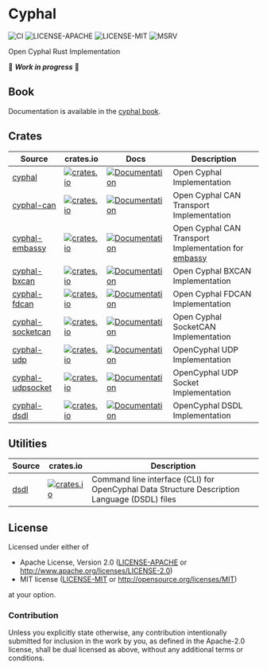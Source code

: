 # Cyphal

![CI](https://github.com/cyphal-rs/cyphal/actions/workflows/ci.yml/badge.svg?branch=master)
![LICENSE-APACHE](https://img.shields.io/badge/license-Apache%202.0-blue)
![LICENSE-MIT](https://img.shields.io/badge/license-MIT-blue)
![MSRV](https://img.shields.io/badge/rustc-1.78+-blue.svg)

Open Cyphal Rust Implementation

🚧 ***Work in progress*** 🚧

## Book

Documentation is available in the [cyphal book](./book).

## Crates

| Source | crates.io | Docs | Description |
|-|-|-|-|
| [cyphal](./cyphal) | [![crates.io](https://img.shields.io/crates/v/cyphal.svg)](https://crates.io/crates/cyphal) | [![Documentation](https://docs.rs/cyphal/badge.svg)](https://docs.rs/cyphal) | Open Cyphal Implementation |
| [cyphal-can](./cyphal-can) | [![crates.io](https://img.shields.io/crates/v/cyphal-can.svg)](https://crates.io/crates/cyphal-can) | [![Documentation](https://docs.rs/cyphal-can/badge.svg)](https://docs.rs/cyphal-can) | Open Cyphal CAN Transport Implementation |
| [cyphal-embassy](./cyphal-embassy) | [![crates.io](https://img.shields.io/crates/v/cyphal-embassy.svg)](https://crates.io/crates/cyphal-embassy) | [![Documentation](https://docs.rs/cyphal-embassy/badge.svg)](https://docs.rs/cyphal-embassy) | Open Cyphal CAN Transport Implementation for [embassy](https://github.com/embassy-rs/embassy) |
| [cyphal-bxcan](./cyphal-bxcan) | [![crates.io](https://img.shields.io/crates/v/cyphal-bxcan.svg)](https://crates.io/crates/cyphal-bxcan) | [![Documentation](https://docs.rs/cyphal-bxcan/badge.svg)](https://docs.rs/cyphal-bxcan) | Open Cyphal BXCAN Implementation |
| [cyphal-fdcan](./cyphal-fdcan) | [![crates.io](https://img.shields.io/crates/v/cyphal-fdcan.svg)](https://crates.io/crates/cyphal-fdcan) | [![Documentation](https://docs.rs/cyphal-fdcan/badge.svg)](https://docs.rs/cyphal-fdcan) | Open Cyphal FDCAN Implementation |
| [cyphal-socketcan](./cyphal-socketcan) | [![crates.io](https://img.shields.io/crates/v/cyphal-socketcan.svg)](https://crates.io/crates/cyphal-socketcan) | [![Documentation](https://docs.rs/cyphal-socketcan/badge.svg)](https://docs.rs/cyphal-socketcan) | Open Cyphal SocketCAN Implementation |
| [cyphal-udp](./cyphal-udp) | [![crates.io](https://img.shields.io/crates/v/cyphal-udp.svg)](https://crates.io/crates/cyphal-udp) | [![Documentation](https://docs.rs/cyphal-udp/badge.svg)](https://docs.rs/cyphal-udp) | OpenCyphal UDP Implementation |
| [cyphal-udpsocket](./cyphal-udpsocket) | [![crates.io](https://img.shields.io/crates/v/cyphal-udpsocket.svg)](https://crates.io/crates/cyphal-udpsocket) | [![Documentation](https://docs.rs/cyphal-udpsocket/badge.svg)](https://docs.rs/cyphal-udpsocket) | OpenCyphal UDP Socket Implementation |
| [cyphal-dsdl](./cyphal-dsdl) | [![crates.io](https://img.shields.io/crates/v/cyphal-dsdl.svg)](https://crates.io/crates/cyphal-dsdl) | [![Documentation](https://docs.rs/cyphal-dsdl/badge.svg)](https://docs.rs/cyphal-dsdl) | OpenCyphal DSDL Implementation |

## Utilities

| Source | crates.io | Description |
|-|-|-|
| [dsdl](./dsdl) | [![crates.io](https://img.shields.io/crates/v/dsdl.svg)](https://crates.io/crates/dsdl) | Command line interface (CLI) for OpenCyphal Data Structure Description Language (DSDL) files |

## License

Licensed under either of

- Apache License, Version 2.0 ([LICENSE-APACHE](LICENSE-APACHE) or
  <http://www.apache.org/licenses/LICENSE-2.0>)
- MIT license ([LICENSE-MIT](LICENSE-MIT) or <http://opensource.org/licenses/MIT>)

at your option.

### Contribution

Unless you explicitly state otherwise, any contribution intentionally submitted
for inclusion in the work by you, as defined in the Apache-2.0 license, shall be
dual licensed as above, without any additional terms or conditions.
